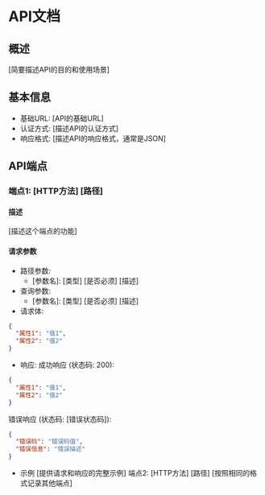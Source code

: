 # API文档

## 概述
[简要描述API的目的和使用场景]

## 基本信息
- 基础URL: [API的基础URL]
- 认证方式: [描述API的认证方式]
- 响应格式: [描述API的响应格式，通常是JSON]

## API端点

### 端点1: [HTTP方法] [路径]

#### 描述
[描述这个端点的功能]

#### 请求参数
- 路径参数:
  - [参数名]: [类型] [是否必须] [描述]
- 查询参数:
  - [参数名]: [类型] [是否必须] [描述]
- 请求体:
```json
{
  "属性1": "值1",
  "属性2": "值2"
}
```
- 响应:
成功响应 (状态码: 200):
```json
{
  "属性1": "值1",
  "属性2": "值2"
}
```
错误响应 (状态码: [错误状态码]):
```json
{
  "错误码": "错误码值",
  "错误信息": "错误描述"
}
```
- 示例
[提供请求和响应的完整示例]
端点2: [HTTP方法] [路径]
[按照相同的格式记录其他端点]